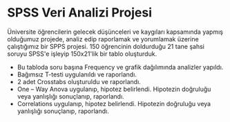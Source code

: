 # SPSS Veri Analizi Projesi

Üniversite öğrencilerin gelecek düşünceleri ve kaygıları kapsamında yapmış olduğumuz projede, analiz edip raporlamak ve yorumlamak üzerine çalıştığımız bir SPPS projesi. 150 öğrencinin doldurduğu 21 tane şahsi soruyu SPSS'e işleyip 150x21'lik bir tablo oluşturduk.

- Bu tabloda soru başına Frequency ve grafik dağılımında analizler yapıldı.
- Bağımsız T-testi uygulanıldı ve raporlandı.
- 2 adet Crosstabs oluşturuldu ve raporlandı.
- One – Way Anova uygulanıp, hipotez belirlendi. Hipotezin doğruluğu veya yanlışlığı sonuçlanıp, raporlandı.
- Correlations uygulanıp, hipotez belirlendi. Hipotezin doğruluğu veya yanlışlığı sonuçlanıp, raporlandı.
